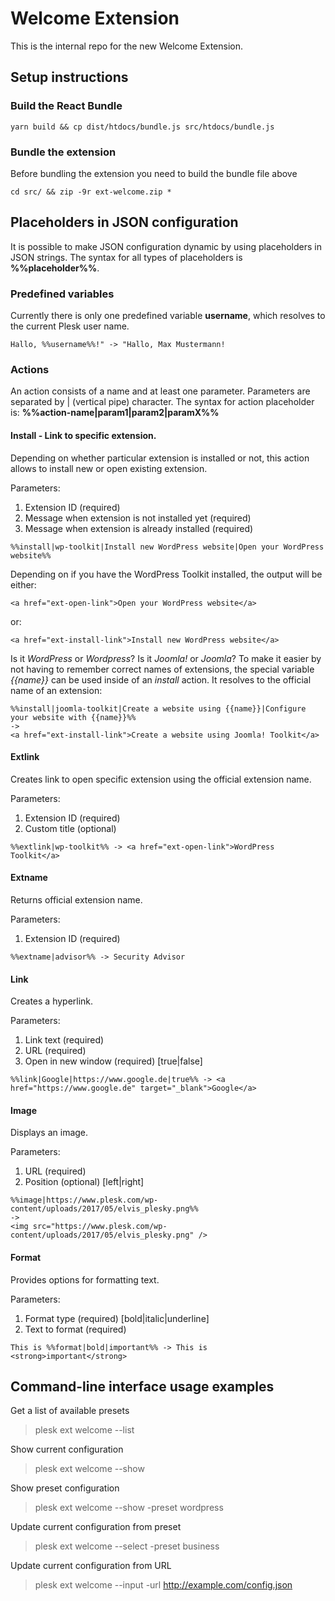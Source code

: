 # Welcome Extension

This is the internal repo for the new Welcome Extension.

## Setup instructions

### Build the React Bundle

```
yarn build && cp dist/htdocs/bundle.js src/htdocs/bundle.js
```

### Bundle the extension

Before bundling the extension you need to build the bundle file above

```
cd src/ && zip -9r ext-welcome.zip *
```

## Placeholders in JSON configuration

It is possible to make JSON configuration dynamic by using placeholders in JSON strings. The syntax for all types of placeholders is **%%placeholder%%**.

### Predefined variables

Currently there is only one predefined variable **username**, which resolves to the current Plesk user name.

```
Hallo, %%username%%!" -> "Hallo, Max Mustermann!
```

### Actions

An action consists of a name and at least one parameter. Parameters are separated by | (vertical pipe) character. The syntax for action placeholder is: **%%action-name|param1|param2|paramX%%**

#### Install - Link to specific extension.

Depending on whether particular extension is installed or not, this action allows to install new or open existing extension.

Parameters:
1. Extension ID (required)
2. Message when extension is not installed yet (required)
3. Message when extension is already installed (required)

```
%%install|wp-toolkit|Install new WordPress website|Open your WordPress website%%
```

Depending on if you have the WordPress Toolkit installed, the output will be either:

```
<a href="ext-open-link">Open your WordPress website</a>
```

or:

```
<a href="ext-install-link">Install new WordPress website</a>
```

Is it *WordPress* or *Wordpress*? Is it *Joomla!* or *Joomla*? To make it easier by not having to remember correct names of extensions, the special variable *{{name}}* can be used inside of an *install* action. It resolves to the official name of an extension:

```
%%install|joomla-toolkit|Create a website using {{name}}|Configure your website with {{name}}%%
->
<a href="ext-install-link">Create a website using Joomla! Toolkit</a>
```

#### Extlink

Creates link to open specific extension using the official extension name.

Parameters:
1. Extension ID (required)
2. Custom title (optional)

```
%%extlink|wp-toolkit%% -> <a href="ext-open-link">WordPress Toolkit</a>
```

#### Extname

Returns official extension name.

Parameters:
1. Extension ID (required)

```
%%extname|advisor%% -> Security Advisor
```

#### Link

Creates a hyperlink.

Parameters:
1. Link text (required)
2. URL (required)
3. Open in new window (required) [true|false]

```
%%link|Google|https://www.google.de|true%% -> <a href="https://www.google.de" target="_blank">Google</a>
```

#### Image

Displays an image.

Parameters:
1. URL (required)
2. Position (optional) [left|right]

```
%%image|https://www.plesk.com/wp-content/uploads/2017/05/elvis_plesky.png%%
->
<img src="https://www.plesk.com/wp-content/uploads/2017/05/elvis_plesky.png" />
```

#### Format

Provides options for formatting text.

Parameters:
1. Format type (required) [bold|italic|underline]
2. Text to format (required)

```
This is %%format|bold|important%% -> This is <strong>important</strong>
```

## Command-line interface usage examples

Get a list of available presets
> plesk ext welcome --list

Show current configuration
> plesk ext welcome --show

Show preset configuration
> plesk ext welcome --show -preset wordpress

Update current configuration from preset
> plesk ext welcome --select -preset business

Update current configuration from URL
> plesk ext welcome --input -url http://example.com/config.json
